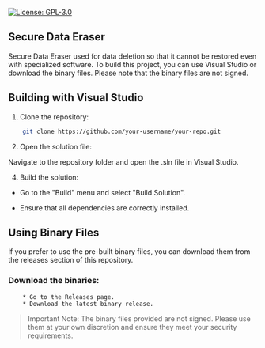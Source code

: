 [![License: GPL-3.0](https://img.shields.io/badge/License-GPLv3-blue.svg)](https://www.gnu.org/licenses/gpl-3.0)


## Secure Data Eraser

Secure Data Eraser used for data deletion so that it cannot be restored even with specialized software.
To build this project, you can use Visual Studio or download the binary files. Please note that the binary files are not signed.

## Building with Visual Studio

1. Clone the repository:

```sh
    git clone https://github.com/your-username/your-repo.git
```

2. Open the solution file:

Navigate to the repository folder and open the .sln file in Visual Studio.

4. Build the solution:

* Go to the "Build" menu and select "Build Solution".

* Ensure that all dependencies are correctly installed.

## Using Binary Files

If you prefer to use the pre-built binary files, you can download them from the releases section of this repository.

### Download the binaries:
        * Go to the Releases page.
        * Download the latest binary release.
   
> Important Note: The binary files provided are not signed. Please use them at your own discretion and ensure they meet your security requirements.

